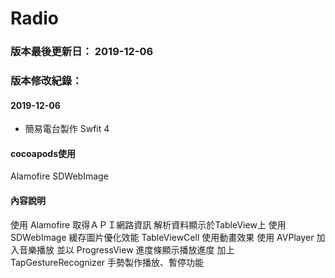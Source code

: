 # Radio
### 版本最後更新日： 2019-12-06

### 版本修改紀錄：
#### 2019-12-06
+ 簡易電台製作 Swfit 4

#### cocoapods使用
Alamofire
SDWebImage

#### 內容說明
使用 Alamofire 取得ＡＰＩ網路資訊
解析資料顯示於TableView上
使用 SDWebImage 緩存圖片優化效能
TableViewCell 使用動畫效果
使用 AVPlayer 加入音樂播放 並以 ProgressView 進度條顯示播放進度
加上 TapGestureRecognizer 手勢製作播放、暫停功能
